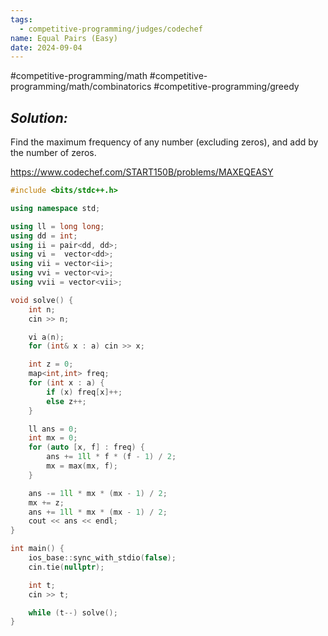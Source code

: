 ```yaml
---
tags:
  - competitive-programming/judges/codechef
name: Equal Pairs (Easy)
date: 2024-09-04
---
```

#competitive-programming/math #competitive-programming/math/combinatorics #competitive-programming/greedy 
## _Solution:_
Find the maximum frequency of any number (excluding zeros), and add by the number of zeros.

https://www.codechef.com/START150B/problems/MAXEQEASY
```cpp
#include <bits/stdc++.h>

using namespace std;

using ll = long long;
using dd = int;
using ii = pair<dd, dd>;
using vi =  vector<dd>;
using vii = vector<ii>;
using vvi = vector<vi>;
using vvii = vector<vii>;

void solve() {
    int n;
    cin >> n;

    vi a(n);
    for (int& x : a) cin >> x;

    int z = 0;
    map<int,int> freq;
    for (int x : a) {
        if (x) freq[x]++;
        else z++;
    }

    ll ans = 0;
    int mx = 0;
    for (auto [x, f] : freq) {
        ans += 1ll * f * (f - 1) / 2;
        mx = max(mx, f);
    }

    ans -= 1ll * mx * (mx - 1) / 2;
    mx += z;
    ans += 1ll * mx * (mx - 1) / 2;
    cout << ans << endl;
}

int main() {
    ios_base::sync_with_stdio(false);
    cin.tie(nullptr);

    int t;
    cin >> t;

    while (t--) solve();
}
```
